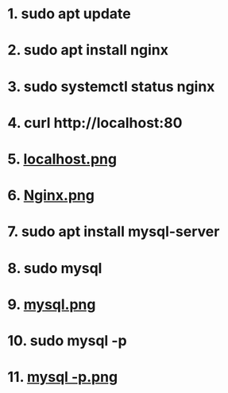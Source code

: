 # 1. sudo apt update

# 2. sudo apt install nginx

# 3. sudo systemctl status nginx

# 4. curl http://localhost:80

# 5. [localhost.png](https://github.com/Lummysloane/Project-2/blob/main/localhost.png)

# 6. [Nginx.png](https://github.com/Lummysloane/Project-2/blob/main/Nginx.png)

# 7. sudo apt install mysql-server

# 8. sudo mysql

# 9. [mysql.png](https://github.com/Lummysloane/Project-2/blob/main/mysql.png)

# 10. sudo mysql -p

# 11. [mysql -p.png](https://github.com/Lummysloane/Project-2/blob/main/mysql%20-p.png)
